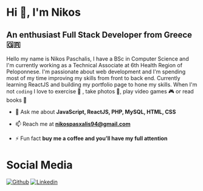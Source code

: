 # Hi 👋, I'm Nikos #
## An enthusiast Full Stack Developer from Greece 🇬🇷 ##
Hello my name is Nikos Paschalis, I have a BSc in Computer Science and I'm currently working as a Technical Associate at 6th Health Region of Peloponnese. I'm passionate about web development and I'm spending most of my time improving my skills from front to back end. Currently learning ReactJS and building my portfolio page to hone my skills. When I'm not <code>coding</code> I love to exercise 🚴 , take photos 📸, play video games 🎮 or read books 📖

- 💬 Ask me about **JavaScript, ReactJS, PHP, MySQL, HTML, CSS**

- 📫 Reach me at **nikospasxalis94@gmail.com**

- ⚡ Fun fact **buy me a coffee and you’ll have my full attention**

# Social Media #
[![Github](https://img.shields.io/badge/-Github-000?style=flat&logo=Github&logoColor=white)](https://github.com/NikosPaschalis)
[![Linkedin](https://img.shields.io/badge/-LinkedIn-blue?style=flat&logo=Linkedin&logoColor=white)](https://www.linkedin.com/in/nikospasxalis/)
